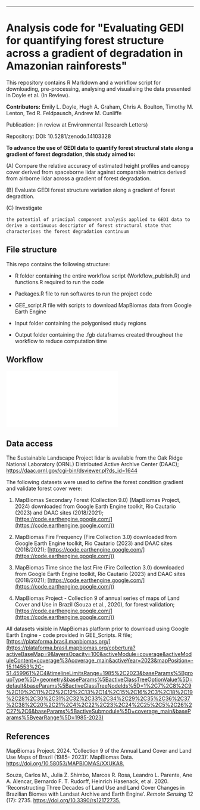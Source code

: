 ------------------------------------------------------------------------

# Analysis code for "Evaluating GEDI for quantifying forest structure across a gradient of degradation in Amazonian rainforests"

This repository contains R Markdown and a workflow script for downloading, pre-processing, analysing and visualising the data presented in Doyle et al. (In Review).

**Contributors:** Emily L. Doyle, Hugh A. Graham, Chris A. Boulton, Timothy M. Lenton, Ted R. Feldpausch, Andrew M. Cunliffe

Publication: (in review at Environmental Research Letters)

Repository: DOI: 10.5281/zenodo.14103328

**To advance the use of GEDI data to quantify forest structural state along a gradient of forest degradation, this study aimed to:**

(A) Compare the relative accuracy of estimated height profiles and canopy cover derived from spaceborne lidar against comparable metrics derived from airborne lidar across a gradient of forest degradation.

(B) Evaluate GEDI forest structure variation along a gradient of forest degradtion.

(C) Investigate

    the potential of principal component analysis applied to GEDI data to derive a continuous descriptor of forest structural state that characterises the forest degradation continuum

## File structure

This repo contains the following structure:

-   R folder containing the entire workflow script (Workflow_publish.R) and functions.R required to run the code

-   Packages.R file to run softwares to run the project code

-   GEE_script.R file with scripts to download MapBiomas data from Google Earth Engine

-   Input folder containing the polygonised study regions

-   Output folder containing the .fgb dataframes created throughout the workflow to reduce computation time

## Workflow

![Methodological flowchart for the analytical pipeline in this study](images/Doyle%20et%20al%202025%20workflow(Figure2).pdf)

## Data access

The Sustainable Landscape Project lidar is available from the Oak Ridge National Laboratory (ORNL) Distributed Active Archive Center (DAAC); <https://daac.ornl.gov/cgi-bin/dsviewer.pl?ds_id=1644>

The following datasets were used to define the forest condition gradient and validate forest cover were:

1.  MapBiomas Secondary Forest (Collection 9.0) (MapBiomas Project, 2024) downloaded from Google Earth Engine toolkit, Rio Cautario (2023) and DAAC sites (2018/2021); [https://code.earthengine.google.com/](https://code.earthengine.google.com/))

2.  MapBiomas Fire Frequency (Fire Collection 3.0) downloaded from Google Earth Engine toolkit, Rio Cautario (2023) and DAAC sites (2018/2021); [https://code.earthengine.google.com/](https://code.earthengine.google.com/))

3.  MapBiomas Time since the last Fire (Fire Collection 3.0) downloaded from Google Earth Engine toolkit, Rio Cautario (2023) and DAAC sites (2018/2021); [https://code.earthengine.google.com/](https://code.earthengine.google.com/))

4.  MapBiomas Project - Collection 9 of annual series of maps of Land Cover and Use in Brazil (Souza et al., 2020), for forest validation; [https://code.earthengine.google.com/](https://code.earthengine.google.com/))

All datasets visible in MapBiomas platform prior to download using Google Earth Engine - code provided in GEE_Scripts. R file; [https://plataforma.brasil.mapbiomas.org/](https://plataforma.brasil.mapbiomas.org/cobertura?activeBaseMap=9&layersOpacity=100&activeModule=coverage&activeModuleContent=coverage%3Acoverage_main&activeYear=2023&mapPosition=-15.114553%2C-51.459961%2C4&timelineLimitsRange=1985%2C2023&baseParams%5BgroupType%5D=geometry&baseParams%5BactiveClassTreeOptionValue%5D=default&baseParams%5BactiveClassTreeNodeIds%5D=1%2C7%2C8%2C9%2C10%2C11%2C2%2C12%2C13%2C14%2C15%2C16%2C3%2C18%2C19%2C28%2C30%2C31%2C32%2C33%2C34%2C29%2C35%2C36%2C37%2C38%2C20%2C21%2C4%2C22%2C23%2C24%2C25%2C5%2C26%2C27%2C6&baseParams%5BactiveSubmodule%5D=coverage_main&baseParams%5ByearRange%5D=1985-2023)

## References

MapBiomas Project. 2024. ‘Collection 9 of the Annual Land Cover and Land Use Maps of Brazil (1985- 2023)’. MapBiomas Data. <https://doi.org/10.58053/MAPBIOMAS/XXUKA8.>

Souza, Carlos M., Julia Z. Shimbo, Marcos R. Rosa, Leandro L. Parente, Ane A. Alencar, Bernardo F. T. Rudorff, Heinrich Hasenack, et al. 2020. ‘Reconstructing Three Decades of Land Use and Land Cover Changes in Brazilian Biomes with Landsat Archive and Earth Engine’. *Remote Sensing* 12 (17): 2735. <https://doi.org/10.3390/rs12172735.>
